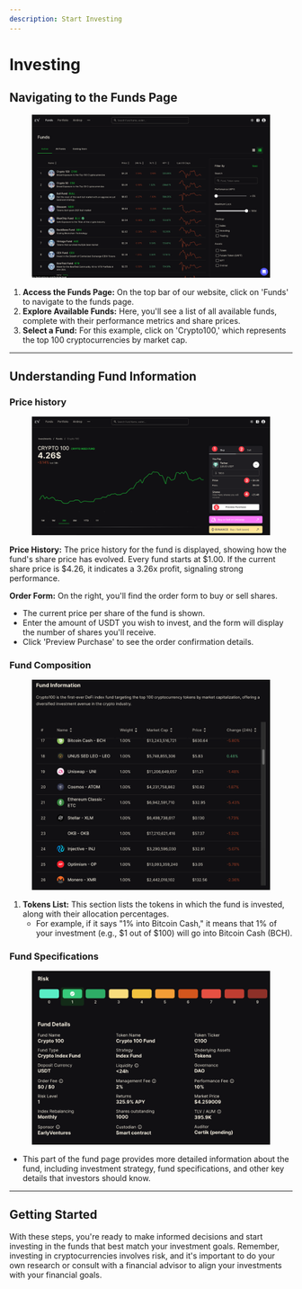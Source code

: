 ```yaml
---
description: Start Investing
---
```


# Investing

## Navigating to the Funds Page

<figure><img src="../../.gitbook/assets/CleanShot 2024-04-10 at 14.50.15@2x (2).png" alt=""><figcaption></figcaption></figure>

1. **Access the Funds Page:** On the top bar of our website, click on 'Funds' to navigate to the funds page.
2. **Explore Available Funds:** Here, you'll see a list of all available funds, complete with their performance metrics and share prices.
3. **Select a Fund:** For this example, click on 'Crypto100,' which represents the top 100 cryptocurrencies by market cap.

***



## Understanding Fund Information

### Price history

<figure><img src="../../.gitbook/assets/CleanShot 2024-04-10 at 14.54.12@2x.png" alt=""><figcaption></figcaption></figure>

**Price History:** The price history for the fund is displayed, showing how the fund's share price has evolved. Every fund starts at $1.00. If the current share price is $4.26, it indicates a 3.26x profit, signaling strong performance.

**Order Form:** On the right, you'll find the order form to buy or sell shares.

* The current price per share of the fund is shown.
* Enter the amount of USDT you wish to invest, and the form will display the number of shares you'll receive.
* Click 'Preview Purchase' to see the order confirmation details.



### &#x20;Fund Composition

<figure><img src="../../.gitbook/assets/CleanShot 2024-04-10 at 14.50.26@2x (1).png" alt=""><figcaption></figcaption></figure>

1. **Tokens List:** This section lists the tokens in which the fund is invested, along with their allocation percentages.
   * For example, if it says "1% into Bitcoin Cash," it means that 1% of your investment (e.g., $1 out of $100) will go into Bitcoin Cash (BCH).



### Fund Specifications

<figure><img src="../../.gitbook/assets/CleanShot 2024-04-10 at 14.50.30@2x (1).png" alt=""><figcaption></figcaption></figure>

* This part of the fund page provides more detailed information about the fund, including investment strategy, fund specifications, and other key details that investors should know.

***

## Getting Started

With these steps, you're ready to make informed decisions and start investing in the funds that best match your investment goals. Remember, investing in cryptocurrencies involves risk, and it's important to do your own research or consult with a financial advisor to align your investments with your financial goals.

